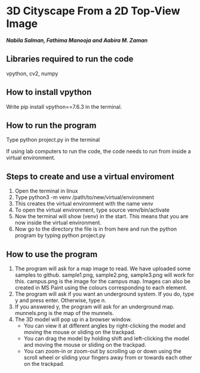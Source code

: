 # 3D Cityscape From a 2D Top-View Image
***Nabila Salman, Fathima Manooja and Aabira M. Zaman***

## Libraries required to run the code 
vpython, cv2, numpy

## How to install vpython
Write pip install vpython==7.6.3 in the terminal.

## How to run the program
Type python project.py in the terminal

If using lab computers to run the code, the code needs to run from inside a virtual environment.

## Steps to create and use a virtual enviroment
1. Open the terminal in linux
2. Type python3 -m venv /path/to/new/virtual/environment
3. This creates the virtual environment with the name venv
4. To open the virtual environment, type source venv/bin/activate
5. Now the terminal will show (venv) in the start. This means that you are now inside the virtual environment.
6. Now go to the directory the file is in from here and run the python program by typing python project.py

## How to use the program
1. The program will ask for a map image to read. We have uploaded some samples to github. sample1.png, sample2.png, sample3.png will work for this. campus.png is the image for the campus map. Images can also be created in MS Paint using the colours corresponding to each element.
2. The program will ask if you want an underground system. If you do, type y and press enter. Otherwise, type n.
3. If you answered y, the program will ask for an underground map. munnels.png is the map of the munnels.
4. The 3D model will pop up in a browser window.
   - You can view it at different angles by right-clicking the model and moving the mouse or sliding on the trackpad.
   - You can drag the model by holding shift and left-clicking the model and moving the mouse or sliding on the trackpad.
   - You can zoom-in or zoom-out by scrolling up or down using the scroll wheel or sliding your fingers away from or towards each other on the trackpad.
